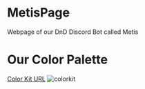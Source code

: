 # MetisPage

Webpage of our DnD Discord Bot called Metis

# Our Color Palette

[Color Kit URL](https://colorkit.co/palette/f25865-5865F2-454FBF-23272A-121415/)
![colorkit](https://user-images.githubusercontent.com/62436912/210140347-2076493b-23ec-40c2-a46e-b51ea6d66da6.png)
